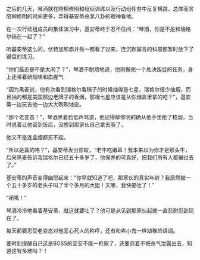 之后的几天，琴酒就在陪柳修明和组织训练以及行动组任务中反复横跳，总体而言陪柳修明的时间更多，弄得基安蒂总拿八卦的眼神看他。

在一次行动组成员的集体演习中，基安蒂终于忍不住问：“琴酒，你是不是和瑞格尔搞在一起了？”

听基安蒂这么问，伏特加和赤井秀一都看了过来，连沉默寡言的科恩都暂时放下了键盘的练习。

“你们最近是不是太闲了？”，琴酒不耐烦地说，他刚做完一个处决叛徒的任务，身上还带着硝烟味和血腥气

“因为黑麦说，他有次看到瑞格尔看稿子的时候抽得是七星，瑞格尔很少抽烟，而且抽的都是美国那边老牌子的香烟，那根七星应该是从你烟盒里拿的吧？”，基安蒂一边玩吉他一边大大咧咧地说。

“那个老变态！”，琴酒黑着脸低声骂道，他记得柳修明的确从他手里抢了枝烟，当时说着让他留到饭后，没想到那家伙自己拿去吸了。

他又不是连盒烟都买不起。

“所以是真的咯？”，基安蒂发出惊叹，“老牛吃嫩草！我本来以为你才是那头牛，后来黑麦告诉我瑞格尔已经五十多岁了，他保养的可真好，把我们所有人都骗过去了。”

基安蒂的声音变得幽怨起来：“你早就知道了吧，那家伙的真实年龄？我居然被一个五十多岁的老头子叫了半个多月的大姐！天哪，我快要吐了！”

“闭嘴！”

琴酒冷冷地看着基安蒂，就这就要吐了？他可是从见到那家伙起就一直忍耐忍到现在了。

每天都要忍受老变态对他恶心死人的称呼，还有和哄小鬼一样幼稚的语调。

要时刻提醒自己这是BOSS的至交不能一枪毙了，还要忍着不把杀气泄露出去，知道这有多难吗？！